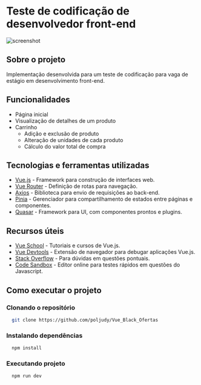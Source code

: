 # Teste de codificação de desenvolvedor front-end

![screenshot](https://github.com/poljudy/Vue_Black_Ofertas/assets/32960040/5e616df4-df0d-433e-9a1e-8bc3f973e8a8)

## Sobre o projeto

Implementação desenvolvida para um teste de codificação para vaga de estágio em desenvolvimento front-end.

## Funcionalidades

- Página inicial
- Visualização de detalhes de um produto
- Carrinho
  - Adição e exclusão de produto
  - Alteração de unidades de cada produto
  - Cálculo do valor total de compra

## Tecnologias e ferramentas utilizadas

- [Vue.js](https://vuejs.org/) - Framework para construção de interfaces web.
- [Vue Router](https://router.vuejs.org/) - Definição de rotas para navegação.
- [Axios](https://axios-http.com/) - Biblioteca para envio de requisições ao back-end.
- [Pinia](https://pinia.vuejs.org/) - Gerenciador para compartilhamento de estados entre páginas e componentes.
- [Quasar](https://quasar.dev/) - Framework para UI, com componentes prontos e plugins.

## Recursos úteis

- [Vue School](https://vueschool.io/) - Tutoriais e cursos de Vue.js.
- [Vue Devtools](https://devtools.vuejs.org/) - Extensão de navegador para debugar aplicações Vue.js.
- [Stack Overflow](https://stackoverflow.com/) - Para dúvidas em questões pontuais.
- [Code Sandbox](https://js.new) - Editor online para testes rápidos em questões do Javascript.

## Como executar o projeto

### Clonando o repositório

```bash
  git clone https://github.com/poljudy/Vue_Black_Ofertas
```

### Instalando dependências

```bash
  npm install
```

### Executando projeto

```bash
  npm run dev
```
